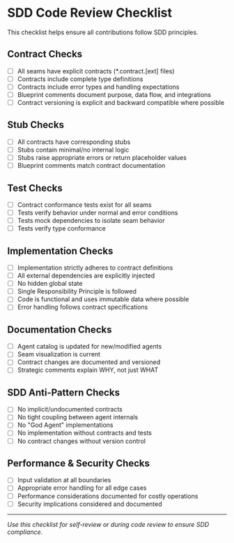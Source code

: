 # SDD Code Review Checklist

This checklist helps ensure all contributions follow SDD principles.

## Contract Checks

- [ ] All seams have explicit contracts (\*.contract.[ext] files)
- [ ] Contracts include complete type definitions
- [ ] Contracts include error types and handling expectations
- [ ] Blueprint comments document purpose, data flow, and integrations
- [ ] Contract versioning is explicit and backward compatible where possible

## Stub Checks

- [ ] All contracts have corresponding stubs
- [ ] Stubs contain minimal/no internal logic
- [ ] Stubs raise appropriate errors or return placeholder values
- [ ] Blueprint comments match contract documentation

## Test Checks

- [ ] Contract conformance tests exist for all seams
- [ ] Tests verify behavior under normal and error conditions
- [ ] Tests mock dependencies to isolate seam behavior
- [ ] Tests verify type conformance

## Implementation Checks

- [ ] Implementation strictly adheres to contract definitions
- [ ] All external dependencies are explicitly injected
- [ ] No hidden global state
- [ ] Single Responsibility Principle is followed
- [ ] Code is functional and uses immutable data where possible
- [ ] Error handling follows contract specifications

## Documentation Checks

- [ ] Agent catalog is updated for new/modified agents
- [ ] Seam visualization is current
- [ ] Contract changes are documented and versioned
- [ ] Strategic comments explain WHY, not just WHAT

## SDD Anti-Pattern Checks

- [ ] No implicit/undocumented contracts
- [ ] No tight coupling between agent internals
- [ ] No "God Agent" implementations
- [ ] No implementation without contracts and tests
- [ ] No contract changes without version control

## Performance & Security Checks

- [ ] Input validation at all boundaries
- [ ] Appropriate error handling for all edge cases
- [ ] Performance considerations documented for costly operations
- [ ] Security implications considered and documented

---

_Use this checklist for self-review or during code review to ensure SDD compliance._
